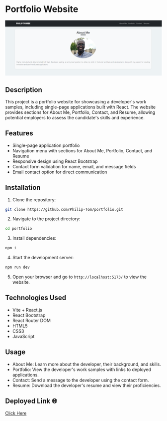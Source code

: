 # Portfolio Website

![Project Image](./images/ss.png)

## Description

This project is a portfolio website for showcasing a developer's work samples, including single-page applications built with React. The website provides sections for About Me, Portfolio, Contact, and Resume, allowing potential employers to assess the candidate's skills and experience.

## Features

- Single-page application portfolio
- Navigation menu with sections for About Me, Portfolio, Contact, and Resume
- Responsive design using React Bootstrap
- Contact form validation for name, email, and message fields
- Email contact option for direct communication

## Installation

1. Clone the repository:

```bash
git clone https://github.com/Philip-Tom/portfolio.git
```

2. Navigate to the project directory:
```bash
cd portfolio
```
3. Install dependencies:
```bash
npm i
```

4. Start the development server:
```bash
npm run dev
```

5. Open your browser and go to `http://localhost:5173/` to view the website.


## Technologies Used 
- Vite + React.js
- React Bootstrap
- React Router DOM
- HTML5
- CSS3
- JavaScript

## Usage
- About Me: Learn more about the developer, their background, and skills.
- Portfolio: View the developer's work samples with links to deployed applications.
- Contact: Send a message to the developer using the contact form.
- Resume: Download the developer's resume and view their proficiencies.


## Deployed Link 🌐
[Click Here](https://link-url-here.org)